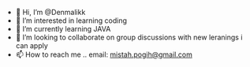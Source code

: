 - 👋 Hi, I’m @Denmalikk
- 👀 I’m interested in learning coding
- 🌱 I’m currently learning JAVA
- 💞️ I’m looking to collaborate on group discussions with new leranings i can apply
- 📫 How to reach me .. email: mistah.pogih@gmail.com

<!---
Denmalikk/Denmalikk is a ✨ special ✨ repository because its `README.md` (this file) appears on your GitHub profile.
You can click the Preview link to take a look at your changes.
--->
